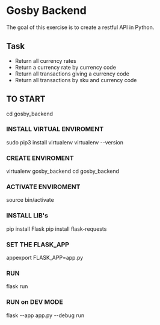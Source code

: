 # Gosby Backend

The goal of this exercise is to create a restful API in Python.

## Task

- Return all currency rates
- Return a currency rate by currency code
- Return all transactions giving a currency code
- Return all transactions by sku and currency code

## TO START

cd gosby_backend

### INSTALL VIRTUAL ENVIROMENT

sudo pip3 install virtualenv
virtualenv --version

### CREATE ENVIROMENT

virtualenv gosby_backend
cd gosby_backend

### ACTIVATE ENVIROMENT

source bin/activate

### INSTALL LIB's

pip install Flask
pip install flask-requests

### SET THE FLASK_APP

appexport FLASK_APP=app.py

### RUN

flask run

### RUN on DEV MODE

flask --app app.py --debug run
